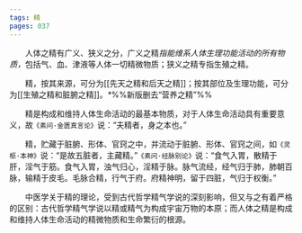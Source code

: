 ```yaml
---
tags: 精
pages: 037
---
```

&emsp;&emsp;人体之精有广义、狭义之分，广义之精<dfn>指能维系人体生理功能活动的所有物质，</dfn>包括气、血、津液等人体一切精微物质；狭义之精专指生殖之精。

&emsp;&emsp;精，按其来源，可分为[[先天之精和后天之精]]；按其部位及生理功能，可分为[[生殖之精和脏腑之精]]。<dfn>\*</dfn>%%新版删去“营养之精”%%

&emsp;&emsp;精是构成和维持人体生命活动的最基本物质，对于人体生命活动具有重要意义，故`《素问·金匮真言论》`说：“夫精者，身之本也。”

&emsp;&emsp;精，贮藏于脏腑、形体、官窍之中，并流动于脏腑、形体、官窍之间，如`《灵枢·本神》`说：“是故五脏者，主藏精。”`《素问·经脉别论》`说：“食气入胃，散精于肝，淫气于筋。食气入胃，浊气归心，淫精于脉。脉气流经，经气归于肺，肺朝百脉，输精于皮毛。毛脉合精，行气于府。府精神明，留于四脏，气归于权衡。”

&emsp;&emsp;中医学关于精的理论，受到古代哲学精气学说的深刻影响，但又与之有着严格的区别：古代哲学精气学说以精或精气为构成宇宙万物的本原；而人体之精是构成和维持人体生命活动的精微物质和生命繁衍的根源。